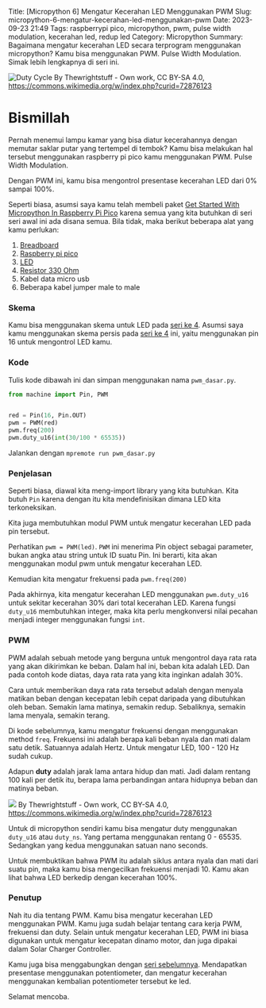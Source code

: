 Title: [Micropython 6] Mengatur Kecerahan LED Menggunakan PWM
Slug: micropython-6-mengatur-kecerahan-led-menggunakan-pwm
Date: 2023-09-23 21:49
Tags: raspberrypi pico, micropython, pwm, pulse width modulation, kecerahan led, redup led
Category: Micropython
Summary: Bagaimana mengatur kecerahan LED secara terprogram menggunakan micropython? Kamu bisa menggunakan PWM. Pulse Width Modulation. Simak lebih lengkapnya di seri ini.


![Duty Cycle](https://upload.wikimedia.org/wikipedia/commons/b/b8/Duty_Cycle_Examples.png)
By Thewrightstuff - Own work, CC BY-SA 4.0, https://commons.wikimedia.org/w/index.php?curid=72876123

# Bismillah

Pernah menemui lampu kamar yang bisa diatur kecerahannya dengan memutar saklar putar yang tertempel di tembok? Kamu bisa melakukan hal tersebut menggunakan raspberry pi pico kamu menggunakan PWM. Pulse Width Modulation.

Dengan PWM ini, kamu bisa mengontrol presentase kecerahan LED dari 0% sampai 100%.

Seperti biasa, asumsi saya kamu telah membeli paket [Get Started With Micropython In Raspberry Pi Pico](https://tokopedia.link/mY83NSZNHCb) karena semua yang kita butuhkan di seri seri awal ini ada disana semua. Bila tidak, maka berikut beberapa alat yang kamu perlukan:

1. [Breadboard](https://tokopedia.link/QkgWSqRYICb)
2. [Raspberry pi pico](https://tokopedia.link/Rq0eCOYYICb)
3. [LED](https://tokopedia.link/Yjn7jjfZICb)
4. [Resistor 330 Ohm](https://tokopedia.link/jB7zBp2YICb)
4. Kabel data micro usb
5. Beberapa kabel jumper male to male

### Skema

Kamu bisa menggunakan skema untuk LED pada [seri ke 4](https://blog.ihfazh.com/micropython-4-mengontrol-external-led-menggunakan-push-button). Asumsi saya kamu menggunakan skema persis pada [seri ke 4](https://blog.ihfazh.com/micropython-4-mengontrol-external-led-menggunakan-push-button) ini, yaitu menggunakan pin 16 untuk mengontrol LED kamu.

### Kode

Tulis kode dibawah ini dan simpan menggunakan nama `pwm_dasar.py`. 

```python
from machine import Pin, PWM


red = Pin(16, Pin.OUT)
pwm = PWM(red)
pwm.freq(200)
pwm.duty_u16(int(30/100 * 65535))
```

Jalankan dengan `mpremote run pwm_dasar.py`

### Penjelasan

Seperti biasa, diawal kita meng-import library yang kita butuhkan. Kita butuh `Pin` karena dengan itu kita 
mendefinisikan dimana LED kita terkoneksikan.

Kita juga membutuhkan modul PWM untuk mengatur kecerahan LED pada pin tersebut.

Perhatikan `pwm = PWM(led)`. `PWM` ini menerima Pin object sebagai parameter, bukan angka atau string untuk ID suatu Pin. Ini berarti, kita akan menggunakan modul pwm untuk mengatur kecerahan LED.

Kemudian kita mengatur frekuensi pada `pwm.freq(200)`

Pada akhirnya, kita mengatur kecerahan LED menggunakan `pwm.duty_u16` untuk sekitar kecerahan 30% dari total kecerahan LED. Karena fungsi `duty_u16` membutuhkan integer, maka kita perlu mengkonversi nilai pecahan menjadi integer menggunakan fungsi `int`.

### PWM

PWM adalah sebuah metode yang berguna untuk mengontrol daya rata rata yang akan dikirimkan ke beban. Dalam hal ini, beban kita adalah LED. Dan pada contoh kode diatas, daya rata rata yang kita inginkan adalah 30%.

Cara untuk memberikan daya rata rata tersebut adalah dengan menyala matikan beban dengan kecepatan lebih cepat daripada yang dibutuhkan oleh beban. Semakin lama matinya, semakin redup. Sebaliknya, semakin lama menyala, semakin terang.

Di kode sebelumnya, kamu mengatur frekuensi dengan menggunakan method `freq`. Frekuensi ini adalah berapa kali beban nyala dan mati dalam satu detik. Satuannya adalah Hertz. Untuk mengatur LED, 100 - 120 Hz sudah cukup.

Adapun **duty** adalah jarak lama antara hidup dan mati. Jadi dalam rentang 100 kali per detik itu, berapa lama perbandingan antara hidupnya beban dan matinya beban.

![](https://upload.wikimedia.org/wikipedia/commons/b/b8/Duty_Cycle_Examples.png)
By Thewrightstuff - Own work, CC BY-SA 4.0, https://commons.wikimedia.org/w/index.php?curid=72876123

Untuk di micropython sendiri kamu bisa mengatur duty menggunakan `duty_u16` atau `duty_ns`. Yang pertama menggunakan rentang 0 - 65535. Sedangkan yang kedua menggunakan satuan nano seconds. 

Untuk membuktikan bahwa PWM itu adalah siklus antara nyala dan mati dari suatu pin, maka kamu bisa mengecilkan frekuensi menjadi 10. Kamu akan lihat bahwa LED berkedip dengan kecerahan 100%. 

### Penutup

Nah itu dia tentang PWM. Kamu bisa mengatur kecerahan LED menggunakan PWM. Kamu juga sudah belajar tentang cara kerja PWM, frekuensi dan duty. Selain untuk mengatur kecerahan LED, PWM ini biasa digunakan untuk mengatur kecepatan dinamo motor, dan juga dipakai dalam Solar Charger Controller.

Kamu juga bisa menggabungkan dengan [seri sebelumnya](https://blog.ihfazh.com/micropython-5-membaca-potentio-meter-menggunakan-micropython). Mendapatkan presentase menggunakan potentiometer, dan mengatur kecerahan menggunakan kembalian potentiometer tersebut ke led. 

Selamat mencoba.